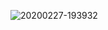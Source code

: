 ![20200227-193932](https://user-images.githubusercontent.com/23303460/75453123-6e159d00-5999-11ea-8c91-fc5025fd3d0e.gif)
